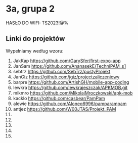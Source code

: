 # 3a, grupa 2

HASŁO DO WIFI: TS2023!@%

## Linki do projektów

Wypełniamy według wzoru:

1. JakKap https://github.com/GarySfer/first-expo-app
2. JanSam https://github.com/AnanasekE/TechniPAM_s1
3. sebtrz https://github.com/SebTrz/pustyProjekt
4. JanGiz https://github.com/jgiz/projectzaliczeniowy
5. barpre https://github.com/ArtishGH/mobile-app-coding
6. lewkra https://github.com/lewkrajeszczak/APKMOB.git
7. mikmro https://github.com/MikolajMroczkowski/apk-mob
8. kacklo https://github.com/casbear/PamPam 
9. alewie https://github.com/Aloneq6996/pamparampam
10. antjez https://github.com/W00JTAS/Projekt_PAM
11.
12.
13.
14.
15.

